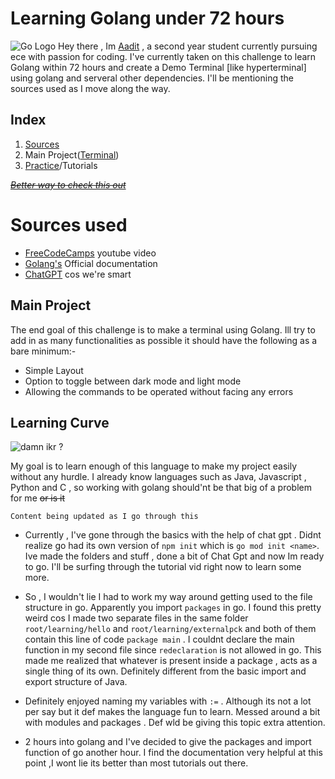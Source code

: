 # Learning Golang under 72 hours
![Go Logo](https://d1q6f0aelx0por.cloudfront.net/product-logos/library-golang-logo.png)
Hey there , Im [Aadit](https://github.com/Aadit017) , a second year student currently pursuing ece with passion for coding. I've currently taken on this challenge to learn Golang within 72 hours and create a Demo Terminal [like hyperterminal] using golang and serveral other dependencies. I'll be mentioning the sources used as I move along the way.

##  Index
1. [Sources](https://github.com/Aadit017/golang-practice#sources-used) 
2. Main Project([Terminal](https://github.com/Aadit017/golang-practice#main-project))
3. [Practice](https://github.com/Aadit017/golang-practice#learning-curve)/Tutorials

~~*[Better way to check this out](https://github1s.com/Aadit017/golang-practice)*~~
# Sources used 

 - [FreeCodeCamps](https://www.youtube.com/watch?v=un6ZyFkqFKo) youtube video 
 - [Golang's](https://go.dev/doc/tutorial/getting-started) Official documentation 
 - [ChatGPT](https://chat.openai.com/) cos we're smart

## Main Project 

The end goal of this challenge is to make a terminal using Golang. Ill try to add in as many functionalities as possible it should have the following as a bare minimum:-

 - Simple Layout 
 - Option to toggle between dark mode and light mode
 - Allowing the commands to be operated without facing any errors 


## Learning Curve
![damn ikr ?](https://media.discordapp.net/attachments/1022778108312559639/1128322713388318810/goalng.png?width=920&height=254)

My goal is to learn enough of this language to make my project easily without any hurdle. I already know languages such as Java, Javascript , Python and C , so working with golang should'nt be that big of a problem for me ~~or is it~~

```Content being updated as I go through this```

- Currently , I've gone through the basics with the help of chat gpt . Didnt realize go had its own version of ``npm init`` which is ``go mod init <name>``. Ive made the folders and stuff , done a bit of Chat Gpt and now Im ready to go. I'll be surfing through the tutorial vid right now to learn some more.

- So , I wouldn't lie I had to work my way around getting used to the file structure in go. Apparently you import ``packages`` in go. I found this pretty weird cos I made two separate files in the same folder `root/learning/hello` and `root/learning/externalpck` and both of them contain this line of code `package main` . I couldnt declare the main function in my second file since `redeclaration` is not allowed in go. This made me realized that whatever is present inside a package , acts as a single thing of its own. Definitely different from the basic import and export structure of Java.

- Definitely enjoyed naming my variables with ``:=`` . Although its not a lot per say but it def makes the language fun to learn. Messed around a bit with modules and packages . Def wld be giving this topic extra attention.

- 2 hours into golang and I've decided to give the packages and import function of go another hour. I find the documentation very helpful at this point ,I wont lie its better than most tutorials out there.  
